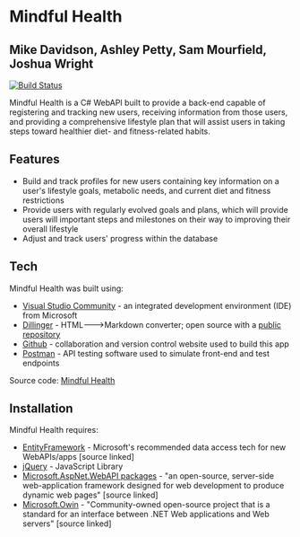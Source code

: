 # Mindful Health
## Mike Davidson, Ashley Petty, Sam Mourfield, Joshua  Wright

[![Build Status](https://travis-ci.org/joemccann/dillinger.svg?branch=master)](https://travis-ci.org/joemccann/dillinger)

Mindful Health is a C# WebAPI built to provide a back-end capable of registering and tracking new users, receiving information from those users, and providing a comprehensive lifestyle plan that will assist users in taking steps toward healthier diet- and fitness-related habits.

## Features

- Build and track profiles for new users containing key information on a user's lifestyle goals, metabolic needs, and current diet and fitness restrictions
- Provide users with regularly evolved goals and plans, which will provide users will important steps and milestones on their way to improving their overall lifestyle
- Adjust and track users' progress within the database

## Tech

Mindful Health was built using:

- [Visual Studio Community][vsc] - an integrated development environment (IDE) from Microsoft
- [Dillinger][dill] - HTML--->Markdown converter; open source with a [public repository][dill]
- [Github][github] - collaboration and version control website used to build this app
- [Postman][postman] - API testing software used to simulate front-end and test endpoints

Source code: [Mindful Health][repo]

## Installation

Mindful Health requires:
- [EntityFramework][ef] - Microsoft's recommended data access tech for new WebAPIs/apps [source linked]
- [jQuery][j] - JavaScript Library
- [Microsoft.AspNet.WebAPI packages][asp] - "an open-source, server-side web-application framework designed for web development to produce dynamic web pages" [source linked]
- [Microsoft.Owin][owin] - "Community-owned open-source project that is a standard for an interface between .NET Web applications and Web servers" [source linked]


[//]: # (These are reference links used in the body of this note and get stripped out when the markdown processor does its job. There is no need to format nicely because it shouldn't be seen. Thanks SO - http://stackoverflow.com/questions/4823468/store-comments-in-markdown-syntax)

   [repo]: <https://github.com/joshuawright89/Blue_Badge_Project>
   [postman]: <https://www.postman.com/>
   [github]: <https://github.com/>
   [dill]: <https://dillinger.io/>
   [vsc]: <https://www.microsoft.com/en-us/resilience/remote-development-solutions?ef_id=01302fc58d8a1164b8794f8341d417ed:G:s&OCID=AID2100424_SEM_01302fc58d8a1164b8794f8341d417ed:G:s&msclkid=01302fc58d8a1164b8794f8341d417ed>
   [ef]: <https://docs.microsoft.com/en-us/aspnet/entity-framework#:~:text=Entity%20Framework.%20Entity%20Framework%20(EF)%20is%20an%20object-relational,to%20work%20with%20relational%20data%20using%20domain-specific%20objects.>
   [asp]: <https://docs.microsoft.com/en-us/aspnet/identity/overview/getting-started/introduction-to-aspnet-identity>
   [owin]: <https://docs.microsoft.com/en-us/aspnet/core/fundamentals/owin?view=aspnetcore-5.0>
   [j]: <https://jquery.com/>